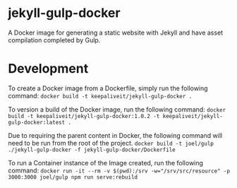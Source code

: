 # jekyll-gulp-docker
A Docker image for generating a static website with Jekyll and have asset compilation completed by Gulp.


# Development

To create a Docker image from a Dockerfile, simply run the following command:
```docker build -t keepaliveit/jekyll-gulp-docker .```

To version a build of the Docker image, run the following command:
```docker build -t keepaliveit/jekyll-gulp-docker:1.0.2 -t keepaliveit/jekyll-gulp-docker:latest .```


Due to requiring the parent content in Docker, the following command will need to be run from the root of the project.
```docker build -t joel/gulp ./jekyll-gulp-docker -f jekyll-gulp-docker/Dockerfile```

To run a Container instance of the Image created, run the following command:
```docker run -it --rm -v $(pwd):/srv -w="/srv/src/resource" -p 3000:3000 joel/gulp npm run serve:rebuild```